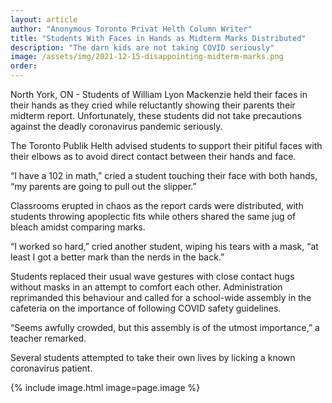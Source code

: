 ```yaml
---
layout: article
author: "Anonymous Toronto Privat Helth Column Writer"
title: "Students With Faces in Hands as Midterm Marks Distributed"
description: "The darn kids are not taking COVID seriously"
image: /assets/img/2021-12-15-disappointing-midterm-marks.png
order:
---
```


North York, ON - Students of William Lyon Mackenzie held their faces in their hands as they cried while reluctantly showing their parents their midterm report. Unfortunately, these students did not take precautions against the deadly coronavirus pandemic seriously.

The Toronto Publik Helth advised students to support their pitiful faces with their elbows as to avoid direct contact between their hands and face.

“I have a 102 in math,” cried a student touching their face with both hands, “my parents are going to pull out the slipper.”

Classrooms erupted in chaos as the report cards were distributed, with students throwing apoplectic fits while others shared the same jug of bleach amidst comparing marks.

“I worked so hard,” cried another student, wiping his tears with a mask, “at least I got a better mark than the nerds in the back.”

Students replaced their usual wave gestures with close contact hugs without masks in an attempt to comfort each other. Administration reprimanded this behaviour and called for a school-wide assembly in the cafeteria on the importance of following COVID safety guidelines.

“Seems awfully crowded, but this assembly is of the utmost importance,” a teacher remarked.

Several students attempted to take their own lives by licking a known coronavirus patient.

{% include image.html image=page.image %}
